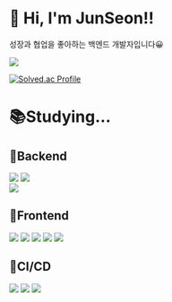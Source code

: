 # 👋 Hi, I'm JunSeon!! #
성장과 협업을 좋아하는 백엔드 개발자입니다😀 

<div>
    <a href="https://github.com/devxb/gitanimals">
  <img src="https://render.gitanimals.org/farms/{goodjunseon}"/>
</a>
  </a>
</div>


[![Solved.ac Profile](http://mazassumnida.wtf/api/generate_badge?boj=pzs20019)](https://solved.ac/pzs20019)



# 📚Studying... #

## 🚀Backend ## 
<div>
<img src="https://img.shields.io/badge/springboot-6DB33F?style=for-the-badge&logo=springboot&logoColor=white">
<img src="https://img.shields.io/badge/Spring Data JPA-6DB33F?style=for-the-badge&logo=hibernate&logoColor=white">

</div>




<img src="https://img.shields.io/badge/MySQL-4479A1?style=for-the-badge&logo=MySQL&logoColor=white">



</div>

## 🚀Frontend ##
<div><img src="https://img.shields.io/badge/html5-E34F26?style=for-the-badge&logo=html5&logoColor=white">
<img src="https://img.shields.io/badge/css-1572B6?style=for-the-badge&logo=css3&logoColor=white">
<img src="https://img.shields.io/badge/javascript-F7DF1E?style=for-the-badge&logo=javascript&logoColor=black">
<img src="https://img.shields.io/badge/react-61DAFB?style=for-the-badge&logo=react&logoColor=black">
<img src="https://img.shields.io/badge/nginx-%23009639.svg?style=for-the-badge&logo=nginx&logoColor=white">
</div>

## 🚀CI/CD ##
<div><img src="https://img.shields.io/badge/git-F05032?style=for-the-badge&logo=git&logoColor=white">
<img src="https://img.shields.io/badge/github-181717?style=for-the-badge&logo=github&logoColor=white">
<img src="https://img.shields.io/badge/GitHub Actions-2088FF?style=for-the-badge&logo=githubactions&logoColor=white">
</div>
